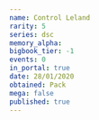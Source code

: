 ```yaml
---
name: Control Leland
rarity: 5
series: dsc
memory_alpha:
bigbook_tier: -1
events: 0
in_portal: true
date: 28/01/2020
obtained: Pack
mega: false
published: true
---
```



